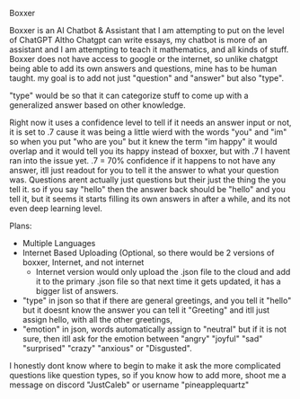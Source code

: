 Boxxer

Boxxer is an AI Chatbot & Assistant that I am attempting to put on the level of ChatGPT
Altho Chatgpt can write essays, my chatbot is more of an assistant and I am attempting to teach it mathematics, and all kinds of stuff.
Boxxer does not have access to google or the internet, so unlike chatgpt being able to add its own answers and questions, mine has to be human taught.
my goal is to add not just "question" and "answer" but also "type".

"type" would be so that it can categorize stuff to come up with a generalized answer based on other knowledge.

Right now it uses a confidence level to tell if it needs an answer input or not, it is set to .7 cause it was being a little wierd with the words "you" and "im"
so when you put "who are you" but it knew the term "im happy" it would overlap and it would tell you its happy instead of boxxer, but with .7 I havent ran into the issue yet.
.7 = 70% confidence
if it happens to not have any answer, itll just readout for you to tell it the answer to what your question was.
Questions arent actually just questions but their just the thing the you tell it. so if you say "hello" then the answer back should be "hello" and you tell it, but
it seems it starts filling its own answers in after a while, and its not even deep learning level.

Plans:
- Multiple Languages
- Internet Based Uploading (Optional, so there would be 2 versions of boxxer, Internet, and not internet
  - Internet version would only upload the .json file to the cloud and add it to the primary .json file so that next time it gets updated, it has a bigger list of answers.
- "type" in json so that if there are general greetings, and you tell it "hello" but it doesnt know the answer you can tell it "Greeting" and itll just assign hello, with all the other greetings,
- "emotion" in json, words automatically assign to "neutral" but if it is not sure, then itll ask for the emotion between "angry" "joyful" "sad" "surprised" "crazy" "anxious" or "Disgusted".

I honestly dont know where to begin to make it ask the more complicated questions like question types, so if you know how to add more, shoot me a message on discord "JustCaleb" or username "pineapplequartz"
